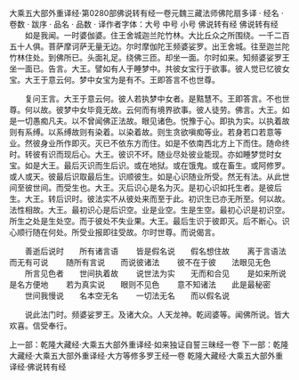 大乘五大部外重译经·第0280部佛说转有经一卷元魏三藏法师佛陀扇多译
· 经名 · 卷数 · 跋序
· 品名 · 品数 · 译作者字体：大号 中号 小号
佛说转有经
佛说转有经
　　如是我闻。一时婆伽婆。住王舍城迦兰陀竹林。大比丘众之所围绕。一千二百五十人俱。菩萨摩诃萨无量无边。尔时摩伽陀王频婆娑罗。出王舍城。往至迦兰陀竹林住处。到佛所已。头面礼足。绕佛三匝。却坐一面。尔时如来。知频婆娑罗王坐一面已。告言。大王。譬如有人于睡梦中。共彼女宝行于欲事。彼人觉已忆彼女宝。大王于意云何。梦中女宝为是有不。王即答言不也世尊。

　　复问王言。大王于意云何。彼人若执梦中女者。是黠慧不。王即答言。不也世尊。何以故。彼梦中女毕竟无故。云何而有境界欲事。彼人徒劳。佛言。大王。如是一切愚痴凡夫。以不曾闻佛正法故。眼见诸色。悦豫于心。即执为实。以执着故则有系缚。以系缚故则有染着。以染着故。则生贪欲嗔痴等业。若身若口若意等业。然彼身业所作即灭。灭已不依东方而住。如是不依南西北方上下而住。随命终时。转彼有识而现后心。大王。彼识不坏。随业尽处彼业能现。亦如睡梦觉时女宝。如是大王。最后灭识而生后识。或在地狱。或在饿鬼。或在畜生。或阿修罗。或人或天。彼最后识取最后生。识顺彼生。如是心识随业所受。然无有法。从此世间至彼世间。而受生也。大王。灭后识心是名为灭。是初心识如托生者。是彼后生。大王。转后识时。彼法实不从彼处来而至于此。初识生已亦无所至。何以故。法性相故。大王。最初识心是后识空。业是业空。生是生空。最初心识是初识空。所生之处是生处空。而于彼处不失业果。大王。最后生识于彼即灭。后不断心。识心顺行随在何处。所受业报即往受故。尔时世尊。而说偈言。

　　善逝后说时　　所有诸言语
　　皆是假名说　　假名想住故
　　离于言语法　　而无有可说
　　随所有言说　　而说彼诸法
　　彼不在于彼　　法眼见无色
　　所言见色者　　世间执着故
　　说世法为实　　无而和合见
　　是如来所说　　是名方便地
　　若为真实说　　眼则不见色
　　意不知诸法　　此是最秘密
　　世间我慢说　　名本空无名
　　一切法无名　　而以假名说

　　说此法门时。频婆娑罗王。及诸大众。人天龙神。乾闼婆等。闻佛所说。皆大欢喜。信受奉行。

上一部：乾隆大藏经·大乘五大部外重译经·如来独证自誓三昧经一卷
下一部：乾隆大藏经·大乘五大部外重译经·大方等修多罗王经一卷
乾隆大藏经·大乘五大部外重译经·佛说转有经